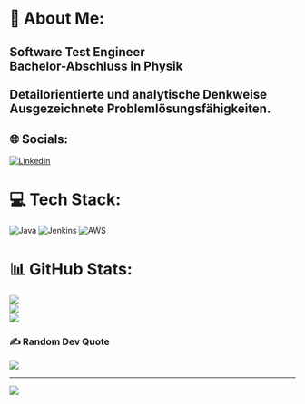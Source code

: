 
# 💫 About Me:
Software Test Engineer<br>Bachelor-Abschluss in Physik<br><br>Detailorientierte und analytische Denkweise<br>Ausgezeichnete Problemlösungsfähigkeiten.
---

## 🌐 Socials:
[![LinkedIn](https://img.shields.io/badge/LinkedIn-%230077B5.svg?logo=linkedin&logoColor=white)](https://linkedin.com/in/https://www.linkedin.com/in/halime-ayci/) 

# 💻 Tech Stack:
![Java](https://img.shields.io/badge/java-%23ED8B00.svg?style=for-the-badge&logo=java&logoColor=white) ![Jenkins](https://img.shields.io/badge/jenkins-%232C5263.svg?style=for-the-badge&logo=jenkins&logoColor=white) ![AWS](https://img.shields.io/badge/AWS-%23FF9900.svg?style=for-the-badge&logo=amazon-aws&logoColor=white)
# 📊 GitHub Stats:
![](https://github-readme-stats.vercel.app/api?username=Ayci-Halime&theme=radical&hide_border=false&include_all_commits=false&count_private=false)<br/>
![](https://github-readme-streak-stats.herokuapp.com/?user=Ayci-Halime&theme=radical&hide_border=false)<br/>
![](https://github-readme-stats.vercel.app/api/top-langs/?username=Ayci-Halime&theme=radical&hide_border=false&include_all_commits=false&count_private=false&layout=compact)

### ✍️ Random Dev Quote
![](https://quotes-github-readme.vercel.app/api?type=horizontal&theme=radical)

---
[![](https://visitcount.itsvg.in/api?id=Ayci-Halime&icon=0&color=0)](https://visitcount.itsvg.in)

<!-- Proudly created with GPRM ( https://gprm.itsvg.in ) -->






